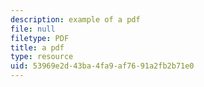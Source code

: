 ```yaml
---
description: example of a pdf
file: null
filetype: PDF
title: a pdf
type: resource
uid: 53969e2d-43ba-4fa9-af76-91a2fb2b71e0
---
```

